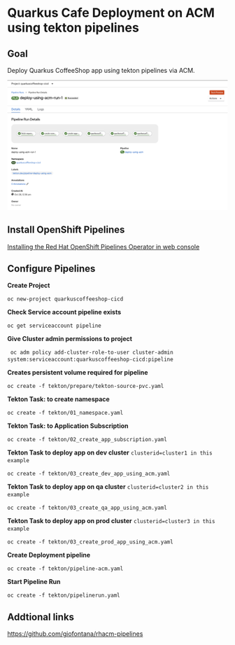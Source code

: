 # Quarkus Cafe Deployment  on ACM using tekton pipelines


## Goal

Deploy Quarkus CoffeeShop app using tekton pipelines via ACM.

![](images/tekton-pipeline2.png)

## Install OpenShift Pipelines 
[Installing the Red Hat OpenShift Pipelines Operator in web console](https://docs.openshift.com/container-platform/4.6/pipelines/installing-pipelines.html)

## Configure Pipelines

**Create Project**
```
oc new-project quarkuscoffeeshop-cicd
```

**Check Service account pipeline exists**
```
oc get serviceaccount pipeline
```

**Give Cluster admin permissions to project**
```
 oc adm policy add-cluster-role-to-user cluster-admin system:serviceaccount:quarkuscoffeeshop-cicd:pipeline
```

**Creates persistent volume required for pipeline**
```
oc create -f tekton/prepare/tekton-source-pvc.yaml 
```

**Tekton Task: to create namespace**
```
oc create -f tekton/01_namespace.yaml
```

**Tekton Task: to Application Subscription**
```
oc create -f tekton/02_create_app_subscription.yaml
```

**Tekton Task to deploy app on dev cluster**
`clusterid=cluster1 in this example`
```
oc create -f tekton/03_create_dev_app_using_acm.yaml
```

**Tekton Task to deploy app on qa cluster**
`clusterid=cluster2 in this example`
```
oc create -f tekton/03_create_qa_app_using_acm.yaml
```

**Tekton Task to deploy app on prod cluster**
`clusterid=cluster3 in this example`
```
oc create -f tekton/03_create_prod_app_using_acm.yaml
```

**Create Deployment pipeline**
```
oc create -f tekton/pipeline-acm.yaml
```

**Start Pipeline Run**
```
oc create -f tekton/pipelinerun.yaml
```


## Addtional links
https://github.com/giofontana/rhacm-pipelines
